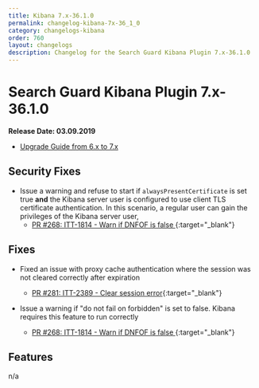 ```yaml
---
title: Kibana 7.x-36.1.0
permalink: changelog-kibana-7x-36_1_0
category: changelogs-kibana
order: 760
layout: changelogs
description: Changelog for the Search Guard Kibana Plugin 7.x-36.1.0
---
```


<!---
Copyright 2020 floragunn GmbH
-->

# Search Guard Kibana Plugin 7.x-36.1.0

**Release Date: 03.09.2019**

* [Upgrade Guide from 6.x to 7.x](../_docs_installation/installation_upgrading_6_7.md)

## Security Fixes

* Issue a warning and refuse to start if `alwaysPresentCertificate` is set true **and** the Kibana server user is configured to use client TLS certificate authentication. In this scenario, a regular user can gain the privileges of the Kibana server user, 
  * [PR #268: ITT-1814 - Warn if DNFOF is false ](https://github.com/floragunncom/search-guard-kibana-plugin/pull/268){:target="_blank"}

## Fixes

* Fixed an issue with proxy cache authentication where the session was not cleared correctly after expiration
  * [PR #281: ITT-2389 - Clear session error](https://github.com/floragunncom/search-guard-kibana-plugin/pull/281){:target="_blank"}

* Issue a warning if "do not fail on forbidden" is set to false. Kibana requires this feature to run correctly
  * [PR #268: ITT-1814 - Warn if DNFOF is false ](https://github.com/floragunncom/search-guard-kibana-plugin/pull/268){:target="_blank"}

## Features

n/a
  